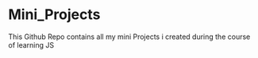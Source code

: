 # Mini_Projects
This Github Repo contains all my mini Projects i created during the course of learning JS
